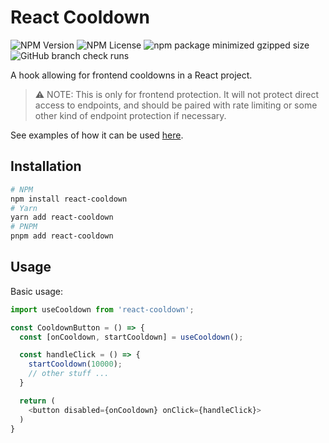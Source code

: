# React Cooldown
![NPM Version](https://img.shields.io/npm/v/react-cooldown?logo=npm)
![NPM License](https://img.shields.io/npm/l/react-cooldown)
![npm package minimized gzipped size](https://img.shields.io/bundlejs/size/react-cooldown?logo=npm)
![GitHub branch check runs](https://img.shields.io/github/check-runs/versiongamma/react-cooldown/main?logo=github)

A hook allowing for frontend cooldowns in a React project.

> ⚠️ NOTE: This is only for frontend protection. It will not protect direct access to endpoints, and should be paired with
> rate limiting or some other kind of endpoint protection if necessary.

See examples of how it can be used [here](https://versiongamma.github.io/react-cooldown/).

## Installation

```bash
# NPM
npm install react-cooldown
# Yarn
yarn add react-cooldown
# PNPM
pnpm add react-cooldown
```

## Usage

Basic usage:
```typescript
import useCooldown from 'react-cooldown';

const CooldownButton = () => {
  const [onCooldown, startCooldown] = useCooldown();

  const handleClick = () => {
    startCooldown(10000);
    // other stuff ...
  }

  return (
    <button disabled={onCooldown} onClick={handleClick}>
  )
}
```
